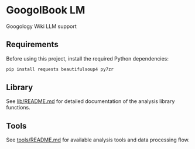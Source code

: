 # GoogolBook LM
Googology Wiki LLM support

## Requirements

Before using this project, install the required Python dependencies:

```bash
pip install requests beautifulsoup4 py7zr
```

## Library

See [lib/README.md](lib/README.md) for detailed documentation of the analysis library functions.

## Tools

See [tools/README.md](tools/README.md) for available analysis tools and data processing flow.
